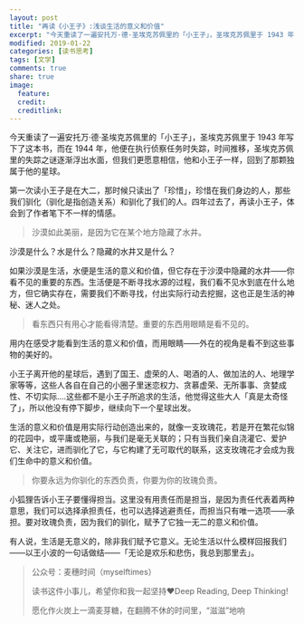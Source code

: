 ```yaml
---
layout: post
title: "再读《小王子》:浅谈生活的意义和价值"
excerpt: "今天重读了一遍安托万·德·圣埃克苏佩里的「小王子」，圣埃克苏佩里于 1943 年写下了这本书，而在 1944 年，他便在执行侦察任务时失踪，时间推移，圣埃克苏佩里的失踪之谜逐渐浮出水面，但我们更愿意相信，他和小王子一样，回到了那颗独属于他的星球。"
modified: 2019-01-22
categories: [读书思考]
tags: [文学]
comments: true
share: true
image:
  feature:
  credit:
  creditlink:
---
```


今天重读了一遍安托万·德·圣埃克苏佩里的「小王子」，圣埃克苏佩里于 1943 年写下了这本书，而在 1944 年，他便在执行侦察任务时失踪，时间推移，圣埃克苏佩里的失踪之谜逐渐浮出水面，但我们更愿意相信，他和小王子一样，回到了那颗独属于他的星球。

第一次读小王子是在大二，那时候只读出了「珍惜」，珍惜在我们身边的人，那些我们驯化（驯化是指创造关系）和驯化了我们的人。四年过去了，再读小王子，体会到了作者笔下不一样的情感。

> 沙漠如此美丽，是因为它在某个地方隐藏了水井。

沙漠是什么？水是什么？隐藏的水井又是什么？

如果沙漠是生活，水便是生活的意义和价值，但它存在于沙漠中隐藏的水井——你看不见的重要的东西。生活便是不断寻找水源的过程，我们看不见水到底在什么地方，但它确实存在，需要我们不断寻找，付出实际行动去挖掘，这也正是生活的神秘、迷人之处。

> 看东西只有用心才能看得清楚。重要的东西用眼睛是看不见的。

用内在感受才能看到生活的意义和价值，而用眼睛——外在的视角是看不到这些事物的美好的。

小王子离开他的星球后，遇到了国王、虚荣的人、喝酒的人、做加法的人、地理学家等等，这些人各自在自己的小圈子里迷恋权力、贪慕虚荣、无所事事、贪婪成性、不切实际….这些都不是小王子所追求的生活，他觉得这些大人「真是太奇怪了」，所以他没有停下脚步，继续向下一个星球出发。

生活的意义和价值是用实际行动创造出来的，就像一支玫瑰花，若是开在繁花似锦的花园中，或平庸或艳丽，与我们是毫无关联的；只有当我们亲自浇灌它、爱护它、关注它，进而驯化了它，与它构建了无可取代的联系，这支玫瑰花才会成为我们生命中的意义和价值。

> 你要永远为你驯化的东西负责，你要为你的玫瑰负责。

小狐狸告诉小王子要懂得担当。这里没有用责任而是担当，是因为责任代表着两种意思，我们可以选择承担责任，也可以选择逃避责任，而担当只有唯一选项——承担。要对玫瑰负责，因为我们的驯化，赋予了它独一无二的意义和价值。

有人说，生活是无意义的，除非我们赋予它意义。无论生活以什么模样回报我们——以王小波的一句话做结——「无论是欢乐和悲伤，我总到那里去」。

> 公众号：麦穗时间（myselftimes）
> 
> 读书这件小事儿，希望你和我一起坚持❤️Deep Reading, Deep Thinking!
> 
> 愿化作火炭上一滴麦芽糖，在翻腾不休的时间里，“滋滋”地响